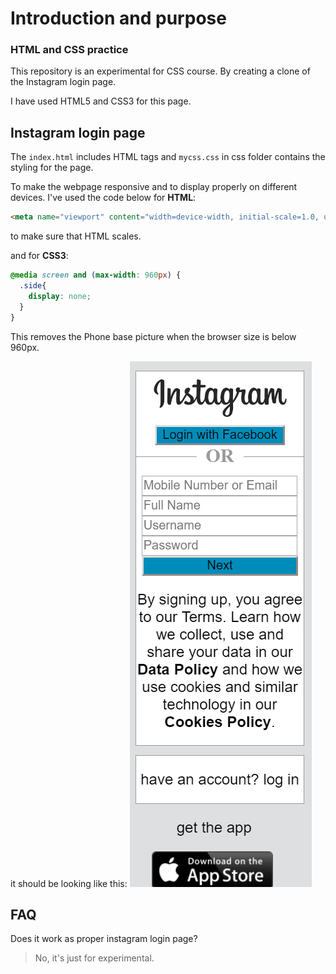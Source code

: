 # Introduction and purpose
### HTML and CSS practice
This repository is an experimental for CSS course. By creating a clone of the Instagram login page.

I have used HTML5 and CSS3 for this page.
## Instagram login page
The `index.html` includes HTML tags and `mycss.css` in css folder contains the styling for the page.

To make the webpage responsive and to display properly on different devices. I've used the code below for __HTML__:

```HTML
<meta name="viewport" content="width=device-width, initial-scale=1.0, user-scalable=no">
```
to make sure that HTML scales.

and for __CSS3__:

```CSS
@media screen and (max-width: 960px) {
  .side{
    display: none;
  }
}
```
This removes the Phone base picture when the browser size is below 960px.

it should be looking like this:
![Instagram login page](images/instagram.png)


## FAQ
Does it work as proper instagram login page?
>No, it's just for experimental.
